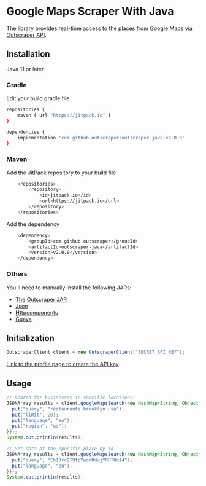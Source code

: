 # Google Maps Scraper With Java

The library provides real-time access to the places from Google Maps via [Outscraper API](https://app.outscraper.com/api-docs#tag/Google-Maps).

## Installation

Java 11 or later

### Gradle

Edit your build.gradle file
``` sh
repositories {
    maven { url "https://jitpack.io" }
}

dependencies {
    implementation 'com.github.outscraper:outscraper-java:v2.0.0'
}
```

### Maven

Add the JitPack repository to your build file
``` sh
	<repositories>
		<repository>
		    <id>jitpack.io</id>
		    <url>https://jitpack.io</url>
		</repository>
	</repositories>
```

Add the dependency
``` sh
	<dependency>
	    <groupId>com.github.outscraper</groupId>
	    <artifactId>outscraper-java</artifactId>
	    <version>v2.0.0</version>
	</dependency>
```

### Others

You'll need to manually install the following JARs:
- [The Outscraper JAR](https://jitpack.io/com/github/outscraper/outscraper-java/v2.0.0/outscraper-java-v2.0.0.jar)
- [Json](https://repo1.maven.org/maven2/org/json/json/20090211/json-20090211.jar)
- [Httpcomponents](https://repo1.maven.org/maven2/org/apache/httpcomponents/httpclient/4.5.13/httpclient-4.5.13.jar)
- [Guava](https://repo1.maven.org/maven2/com/google/guava/guava/30.1.1-jre/guava-30.1.1-jre.jar)

## Initialization
```java
OutscraperClient client = new OutscraperClient("SECRET_API_KEY");
```
[Link to the profile page to create the API key](https://app.outscraper.com/profile)

## Usage

```java
// Search for businesses in specific locations:
JSONArray results = client.googleMapsSearch(new HashMap<String, Object>() {{
  put("query", "restaurants brooklyn usa");
  put("limit", 20);
  put("language", "en");
  put("region", "us");
}});
System.out.println(results);

// Get data of the specific place by id
JSONArray results = client.googleMapsSearch(new HashMap<String, Object>() {{
  put("query", "ChIJrc9T9fpYwokRdvjYRHT8nI4");
  put("language", "en");
}});
System.out.println(results);
```
